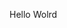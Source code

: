 Hello Wolrd
































































































































































































































































































































































































































































